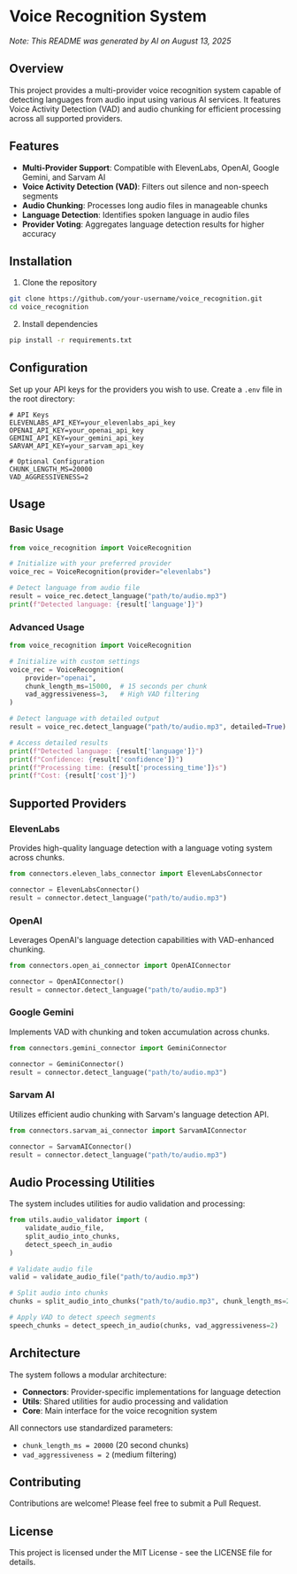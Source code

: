 # Voice Recognition System

*Note: This README was generated by AI on August 13, 2025*

## Overview

This project provides a multi-provider voice recognition system capable of detecting languages from audio input using various AI services. It features Voice Activity Detection (VAD) and audio chunking for efficient processing across all supported providers.

## Features

- **Multi-Provider Support**: Compatible with ElevenLabs, OpenAI, Google Gemini, and Sarvam AI
- **Voice Activity Detection (VAD)**: Filters out silence and non-speech segments
- **Audio Chunking**: Processes long audio files in manageable chunks
- **Language Detection**: Identifies spoken language in audio files
- **Provider Voting**: Aggregates language detection results for higher accuracy

## Installation

1. Clone the repository

```bash
git clone https://github.com/your-username/voice_recognition.git
cd voice_recognition
```

2. Install dependencies

```bash
pip install -r requirements.txt
```

## Configuration

Set up your API keys for the providers you wish to use. Create a `.env` file in the root directory:

```
# API Keys
ELEVENLABS_API_KEY=your_elevenlabs_api_key
OPENAI_API_KEY=your_openai_api_key
GEMINI_API_KEY=your_gemini_api_key
SARVAM_API_KEY=your_sarvam_api_key

# Optional Configuration
CHUNK_LENGTH_MS=20000
VAD_AGGRESSIVENESS=2
```

## Usage

### Basic Usage

```python
from voice_recognition import VoiceRecognition

# Initialize with your preferred provider
voice_rec = VoiceRecognition(provider="elevenlabs")

# Detect language from audio file
result = voice_rec.detect_language("path/to/audio.mp3")
print(f"Detected language: {result['language']}")
```

### Advanced Usage

```python
from voice_recognition import VoiceRecognition

# Initialize with custom settings
voice_rec = VoiceRecognition(
    provider="openai",
    chunk_length_ms=15000,  # 15 seconds per chunk
    vad_aggressiveness=3,   # High VAD filtering
)

# Detect language with detailed output
result = voice_rec.detect_language("path/to/audio.mp3", detailed=True)

# Access detailed results
print(f"Detected language: {result['language']}")
print(f"Confidence: {result['confidence']}")
print(f"Processing time: {result['processing_time']}s")
print(f"Cost: {result['cost']}")
```

## Supported Providers

### ElevenLabs

Provides high-quality language detection with a language voting system across chunks.

```python
from connectors.eleven_labs_connector import ElevenLabsConnector

connector = ElevenLabsConnector()
result = connector.detect_language("path/to/audio.mp3")
```

### OpenAI

Leverages OpenAI's language detection capabilities with VAD-enhanced chunking.

```python
from connectors.open_ai_connector import OpenAIConnector

connector = OpenAIConnector()
result = connector.detect_language("path/to/audio.mp3")
```

### Google Gemini

Implements VAD with chunking and token accumulation across chunks.

```python
from connectors.gemini_connector import GeminiConnector

connector = GeminiConnector()
result = connector.detect_language("path/to/audio.mp3")
```

### Sarvam AI

Utilizes efficient audio chunking with Sarvam's language detection API.

```python
from connectors.sarvam_ai_connector import SarvamAIConnector

connector = SarvamAIConnector()
result = connector.detect_language("path/to/audio.mp3")
```

## Audio Processing Utilities

The system includes utilities for audio validation and processing:

```python
from utils.audio_validator import (
    validate_audio_file,
    split_audio_into_chunks,
    detect_speech_in_audio
)

# Validate audio file
valid = validate_audio_file("path/to/audio.mp3")

# Split audio into chunks
chunks = split_audio_into_chunks("path/to/audio.mp3", chunk_length_ms=20000)

# Apply VAD to detect speech segments
speech_chunks = detect_speech_in_audio(chunks, vad_aggressiveness=2)
```

## Architecture

The system follows a modular architecture:

- **Connectors**: Provider-specific implementations for language detection
- **Utils**: Shared utilities for audio processing and validation
- **Core**: Main interface for the voice recognition system

All connectors use standardized parameters:
- `chunk_length_ms = 20000` (20 second chunks)
- `vad_aggressiveness = 2` (medium filtering)

## Contributing

Contributions are welcome! Please feel free to submit a Pull Request.

## License

This project is licensed under the MIT License - see the LICENSE file for details.
